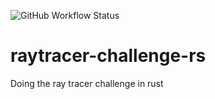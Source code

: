![GitHub Workflow Status](https://img.shields.io/github/workflow/status/tlinford/raytracer-challenge-rs/Rust?style=flat-square)

# raytracer-challenge-rs
Doing the ray tracer challenge in rust
